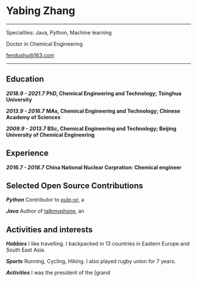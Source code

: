 # **Yabing Zhang**
------------------

Specialties: Java, Python, Machine learning

Doctor in Chemical Engineering

fendushu@163.com

----------

Education
---------

***2018.9 - 2021.7***
**PhD, Chemical Engineering and Technology; Tsinghua University**

***2013.9 - 2016.7***
**MAs, Chemical Engineering and Technology; Chinese Academy of Sciences**

***2009.9 - 2013.7***
**BSc, Chemical Engineering and Technology; Beijing University of Chemical Engineering**



Experience
----------

***2016.7 - 2018.7***
**China National Nuclear Corpration: Chemical engineer**



Selected Open Source Contributions
----------------------------------

***Python***
Contributor to [pulp-or](http://code.google.com/p/pulp-or/), a
    

***Java***
Author of [talkmyphone](http://code.google.com/p/talkmyphone/), an



Activities and interests
------------------------

***Hobbies***
I like travelling. I backpacked in 13 countries in Eastern Europe and South East Asia.

***Sports***
Running, Cycling, Hiking. I also played rugby union for 7 years.

***Activities***
I was the president of the [grand